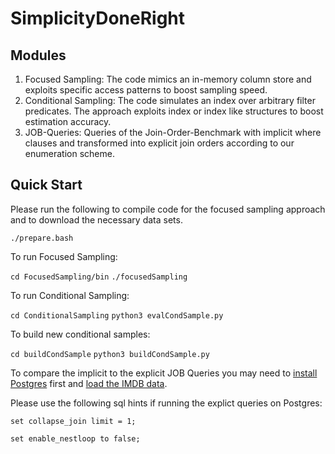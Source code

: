 # SimplicityDoneRight

## Modules 

1. Focused Sampling: The code mimics an in-memory column store and exploits specific access patterns to boost sampling speed. 
2. Conditional Sampling: The code simulates an index over arbitrary filter predicates. The approach exploits index or index like structures to boost estimation accuracy. 
3. JOB-Queries: Queries of the Join-Order-Benchmark with implicit where clauses and transformed into explicit join orders according to our enumeration scheme. 

## Quick Start

Please run the following to compile code for the focused sampling approach and to download the necessary data sets. 

`./prepare.bash`

To run Focused Sampling:

`cd FocusedSampling/bin`
`./focusedSampling`

To run Conditional Sampling:

`cd ConditionalSampling`
`python3 evalCondSample.py`

To build new conditional samples: 

`cd buildCondSample`
`python3 buildCondSample.py`



To compare the implicit to the explicit JOB Queries you may need to [install Postgres](https://www.postgresql.org/)  first and [load the IMDB data](https://github.com/gregrahn/join-order-benchmark).

Please use the following sql hints if running the explict queries on Postgres:

`set collapse_join limit = 1;`

`set enable_nestloop to false;`
